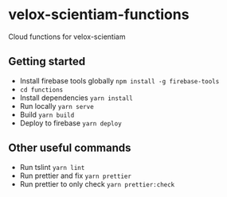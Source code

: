 # velox-scientiam-functions
Cloud functions for velox-scientiam

## Getting started
- Install firebase tools globally `npm install -g firebase-tools`
- `cd functions`
- Install dependencies `yarn install`
- Run locally `yarn serve`
- Build `yarn build`
- Deploy to firebase `yarn deploy`

## Other useful commands
- Run tslint `yarn lint`
- Run prettier and fix `yarn prettier`
- Run prettier to only check `yarn prettier:check`
